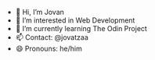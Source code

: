 - 👋 Hi, I’m Jovan
- 👀 I’m interested in Web Development
- 🌱 I’m currently learning The Odin Project
- 📫 Contact: @jovatzaa
- 😄 Pronouns: he/him

<!---
kodeFynd/kodefynd is a ✨ special ✨ repository because its `README.md` (this file) appears on your GitHub profile.
You can click the Preview link to take a look at your changes.
--->
